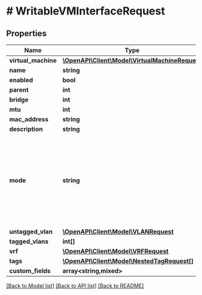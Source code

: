 # # WritableVMInterfaceRequest

## Properties

Name | Type | Description | Notes
------------ | ------------- | ------------- | -------------
**virtual_machine** | [**\OpenAPI\Client\Model\VirtualMachineRequest**](VirtualMachineRequest.md) |  |
**name** | **string** |  |
**enabled** | **bool** |  | [optional]
**parent** | **int** |  | [optional]
**bridge** | **int** |  | [optional]
**mtu** | **int** |  | [optional]
**mac_address** | **string** |  | [optional]
**description** | **string** |  | [optional]
**mode** | **string** | IEEE 802.1Q tagging strategy  * &#x60;access&#x60; - Access * &#x60;tagged&#x60; - Tagged * &#x60;tagged-all&#x60; - Tagged (All) | [optional]
**untagged_vlan** | [**\OpenAPI\Client\Model\VLANRequest**](VLANRequest.md) |  | [optional]
**tagged_vlans** | **int[]** |  | [optional]
**vrf** | [**\OpenAPI\Client\Model\VRFRequest**](VRFRequest.md) |  | [optional]
**tags** | [**\OpenAPI\Client\Model\NestedTagRequest[]**](NestedTagRequest.md) |  | [optional]
**custom_fields** | **array<string,mixed>** |  | [optional]

[[Back to Model list]](../../README.md#models) [[Back to API list]](../../README.md#endpoints) [[Back to README]](../../README.md)
